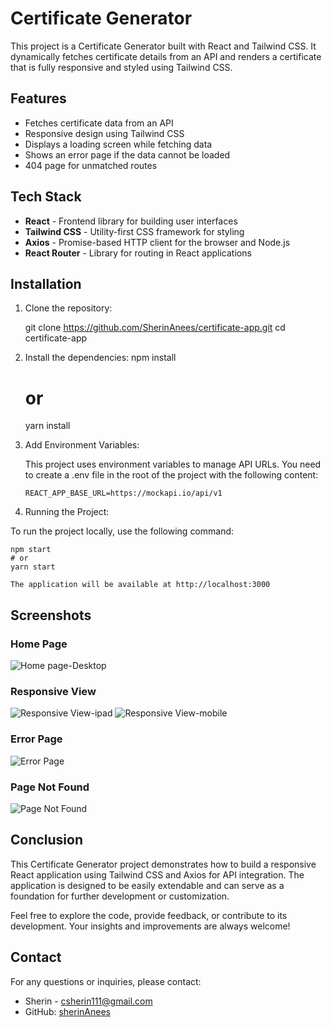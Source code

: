 # Certificate Generator

This project is a Certificate Generator built with React and Tailwind CSS. It dynamically fetches certificate details from an API and renders a certificate that is fully responsive and styled using Tailwind CSS.

## Features

- Fetches certificate data from an API
- Responsive design using Tailwind CSS
- Displays a loading screen while fetching data
- Shows an error page if the data cannot be loaded
- 404 page for unmatched routes

## Tech Stack

- **React** - Frontend library for building user interfaces
- **Tailwind CSS** - Utility-first CSS framework for styling
- **Axios** - Promise-based HTTP client for the browser and Node.js
- **React Router** - Library for routing in React applications

## Installation

1.  Clone the repository:

    git clone https://github.com/SherinAnees/certificate-app.git
    cd certificate-app

2.  Install the dependencies:
    npm install
    # or
    yarn install
3.  Add Environment Variables:

    This project uses environment variables to manage API URLs. You need to create a .env file in the root of the project with the following content:

        REACT_APP_BASE_URL=https://mockapi.io/api/v1

4.  Running the Project:

To run the project locally, use the following command:

    npm start
    # or
    yarn start

    The application will be available at http://localhost:3000

## Screenshots

### Home Page

![Home page-Desktop](../certificate-app/public/screenshots/desktop%20view.png)

### Responsive View

![Responsive View-ipad](../certificate-app/public/screenshots/ipad%20view.png)
![Responsive View-mobile](../certificate-app/public/screenshots/mobile%20view.png)

### Error Page

![Error Page](../certificate-app/public/screenshots/error%20page.png)

### Page Not Found

![Page Not Found ](../certificate-app/public/screenshots/page%20not%20found.png)

## Conclusion

This Certificate Generator project demonstrates how to build a responsive React application using Tailwind CSS and Axios for API integration. The application is designed to be easily extendable and can serve as a foundation for further development or customization.

Feel free to explore the code, provide feedback, or contribute to its development. Your insights and improvements are always welcome!

## Contact

For any questions or inquiries, please contact:

- Sherin - [csherin111@gmail.com](mailto:csherin111@gmail.com)
- GitHub: [sherinAnees](https://github.com/sherinAnees)
